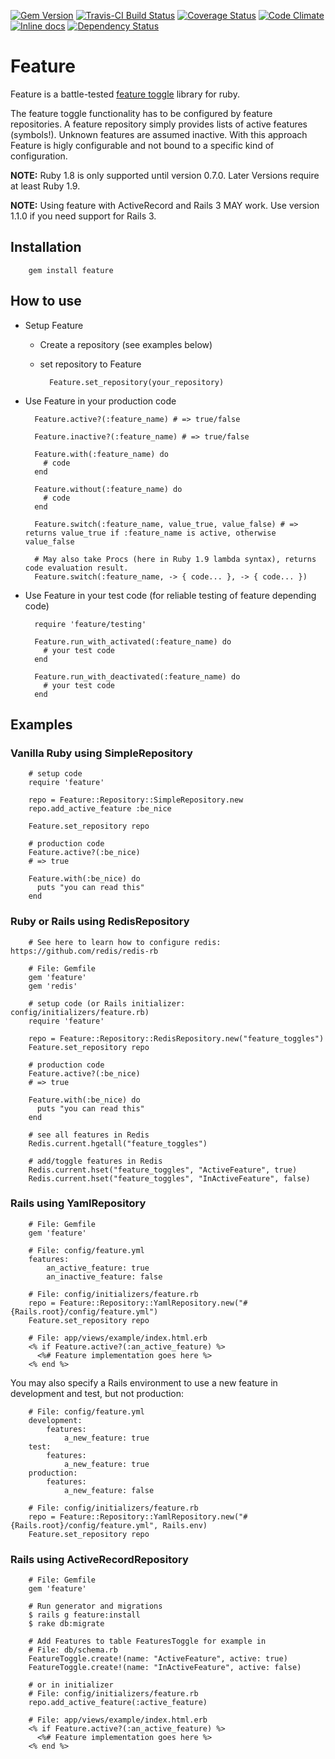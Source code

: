 [![Gem Version](https://badge.fury.io/rb/feature.svg)](https://rubygems.org/gems/feature)
[![Travis-CI Build Status](https://travis-ci.org/mgsnova/feature.svg)](https://travis-ci.org/mgsnova/feature)
[![Coverage Status](http://img.shields.io/coveralls/mgsnova/feature/master.svg)](https://coveralls.io/r/mgsnova/feature)
[![Code Climate](https://codeclimate.com/github/mgsnova/feature.svg)](https://codeclimate.com/github/mgsnova/feature)
[![Inline docs](http://inch-ci.org/github/mgsnova/feature.svg)](http://inch-ci.org/github/mgsnova/feature)
[![Dependency Status](https://gemnasium.com/mgsnova/feature.svg)](https://gemnasium.com/mgsnova/feature)

# Feature

Feature is a battle-tested [feature toggle](http://martinfowler.com/bliki/FeatureToggle.html) library for ruby.

The feature toggle functionality has to be configured by feature repositories. A feature repository simply provides lists of active features (symbols!). Unknown features are assumed inactive.
With this approach Feature is higly configurable and not bound to a specific kind of configuration.

**NOTE:** Ruby 1.8 is only supported until version 0.7.0. Later Versions require at least Ruby 1.9.

**NOTE:** Using feature with ActiveRecord and Rails 3 MAY work. Use version 1.1.0 if you need support for Rails 3.

## Installation

        gem install feature

## How to use

* Setup Feature
    * Create a repository (see examples below)
    * set repository to Feature

            Feature.set_repository(your_repository)

* Use Feature in your production code

        Feature.active?(:feature_name) # => true/false

        Feature.inactive?(:feature_name) # => true/false

        Feature.with(:feature_name) do
          # code
        end

        Feature.without(:feature_name) do
          # code
        end

        Feature.switch(:feature_name, value_true, value_false) # => returns value_true if :feature_name is active, otherwise value_false

        # May also take Procs (here in Ruby 1.9 lambda syntax), returns code evaluation result.
        Feature.switch(:feature_name, -> { code... }, -> { code... })

* Use Feature in your test code (for reliable testing of feature depending code)

        require 'feature/testing'

        Feature.run_with_activated(:feature_name) do
          # your test code
        end

        Feature.run_with_deactivated(:feature_name) do
          # your test code
        end

## Examples

### Vanilla Ruby using SimpleRepository

        # setup code
        require 'feature'

        repo = Feature::Repository::SimpleRepository.new
        repo.add_active_feature :be_nice

        Feature.set_repository repo

        # production code
        Feature.active?(:be_nice)
        # => true

        Feature.with(:be_nice) do
          puts "you can read this"
        end

### Ruby or Rails using RedisRepository

        # See here to learn how to configure redis: https://github.com/redis/redis-rb

        # File: Gemfile
        gem 'feature'
        gem 'redis'

        # setup code (or Rails initializer: config/initializers/feature.rb)
        require 'feature'

        repo = Feature::Repository::RedisRepository.new("feature_toggles")
        Feature.set_repository repo

        # production code
        Feature.active?(:be_nice)
        # => true

        Feature.with(:be_nice) do
          puts "you can read this"
        end

        # see all features in Redis
        Redis.current.hgetall("feature_toggles")

        # add/toggle features in Redis
        Redis.current.hset("feature_toggles", "ActiveFeature", true)
        Redis.current.hset("feature_toggles", "InActiveFeature", false)

### Rails using YamlRepository

        # File: Gemfile
        gem 'feature'

        # File: config/feature.yml
        features:
            an_active_feature: true
            an_inactive_feature: false

        # File: config/initializers/feature.rb
        repo = Feature::Repository::YamlRepository.new("#{Rails.root}/config/feature.yml")
        Feature.set_repository repo

        # File: app/views/example/index.html.erb
        <% if Feature.active?(:an_active_feature) %>
          <%# Feature implementation goes here %>
        <% end %>

You may also specify a Rails environment to use a new feature in development and test, but not production:

        # File: config/feature.yml
        development:
            features:
                a_new_feature: true
        test:
            features:
                a_new_feature: true
        production:
            features:
                a_new_feature: false

        # File: config/initializers/feature.rb
        repo = Feature::Repository::YamlRepository.new("#{Rails.root}/config/feature.yml", Rails.env)
        Feature.set_repository repo

### Rails using ActiveRecordRepository

        # File: Gemfile
        gem 'feature'

        # Run generator and migrations
        $ rails g feature:install
        $ rake db:migrate

        # Add Features to table FeaturesToggle for example in
        # File: db/schema.rb
        FeatureToggle.create!(name: "ActiveFeature", active: true)
        FeatureToggle.create!(name: "InActiveFeature", active: false)

        # or in initializer
        # File: config/initializers/feature.rb
        repo.add_active_feature(:active_feature)

        # File: app/views/example/index.html.erb
        <% if Feature.active?(:an_active_feature) %>
          <%# Feature implementation goes here %>
        <% end %>
